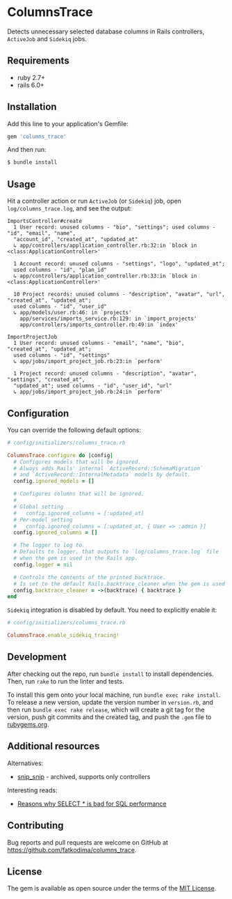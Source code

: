 # ColumnsTrace

Detects unnecessary selected database columns in Rails controllers, `ActiveJob` and `Sidekiq` jobs.

## Requirements

- ruby 2.7+
- rails 6.0+

## Installation

Add this line to your application's Gemfile:

```ruby
gem 'columns_trace'
```

And then run:

```sh
$ bundle install
```

## Usage

Hit a controller action or run `ActiveJob` (or `Sidekiq`) job, open `log/columns_trace.log`,
and see the output:

```
ImportsController#create
  1 User record: unused columns - "bio", "settings"; used columns - "id", "email", "name",
  "account_id", "created_at", "updated_at"
  ↳ app/controllers/application_controller.rb:32:in `block in <class:ApplicationController>'

  1 Account record: unused columns - "settings", "logo", "updated_at";
  used columns - "id", "plan_id"
  ↳ app/controllers/application_controller.rb:33:in `block in <class:ApplicationController>'

  10 Project records: unused columns - "description", "avatar", "url", "created_at", "updated_at";
  used columns - "id", "user_id"
  ↳ app/models/user.rb:46: in `projects'
    app/services/imports_service.rb:129: in `import_projects'
    app/controllers/imports_controller.rb:49:in `index'

ImportProjectJob
  1 User record: unused columns - "email", "name", "bio", "created_at", "updated_at";
  used columns - "id", "settings"
  ↳ app/jobs/import_project_job.rb:23:in `perform'

  1 Project record: unused columns - "description", "avatar", "settings", "created_at",
  "updated_at"; used columns - "id", "user_id", "url"
  ↳ app/jobs/import_project_job.rb:24:in `perform'
```

## Configuration

You can override the following default options:

```ruby
# config/initializers/columns_trace.rb

ColumnsTrace.configure do |config|
  # Configures models that will be ignored.
  # Always adds Rails' internal `ActiveRecord::SchemaMigration`
  # and `ActiveRecord::InternalMetadata` models by default.
  config.ignored_models = []

  # Configures columns that will be ignored.
  #
  # Global setting
  #   config.ignored_columns = [:updated_at]
  # Per-model setting
  #   config.ignored_columns = [:updated_at, { User => :admin }]
  config.ignored_columns = []

  # The logger to log to.
  # Defaults to logger, that outputs to `log/columns_trace.log` file
  # when the gem is used in the Rails app.
  config.logger = nil

  # Controls the contents of the printed backtrace.
  # Is set to the default Rails.backtrace_cleaner when the gem is used in the Rails app.
  config.backtrace_cleaner = ->(backtrace) { backtrace }
end
```

`Sidekiq` integration is disabled by default. You need to explicitly enable it:

```ruby
# config/initializers/columns_trace.rb

ColumnsTrace.enable_sidekiq_tracing!
```

## Development

After checking out the repo, run `bundle install` to install dependencies. Then, run `rake` to run the linter and tests.

To install this gem onto your local machine, run `bundle exec rake install`. To release a new version, update the version number in `version.rb`, and then run `bundle exec rake release`, which will create a git tag for the version, push git commits and the created tag, and push the `.gem` file to [rubygems.org](https://rubygems.org).

## Additional resources

Alternatives:

- [snip_snip](https://github.com/kddnewton/snip_snip) - archived, supports only controllers

Interesting reads:

- [Reasons why SELECT * is bad for SQL performance](https://tanelpoder.com/posts/reasons-why-select-star-is-bad-for-sql-performance/)

## Contributing

Bug reports and pull requests are welcome on GitHub at https://github.com/fatkodima/columns_trace.

## License

The gem is available as open source under the terms of the [MIT License](https://opensource.org/licenses/MIT).
